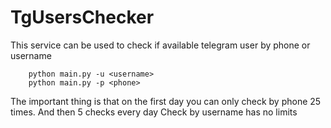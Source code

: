 # TgUsersChecker

This service can be used to check if available telegram user by phone or username

        python main.py -u <username>
        python main.py -p <phone>

The important thing is that on the first day you can only check by phone 25 times. And then 5 checks every day
Check by username has no limits